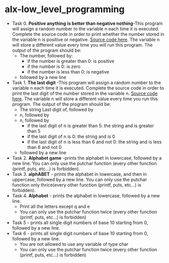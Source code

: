 # alx-low_level_programming

- Task 0. **Positive anything is better than negative nothing**-This program will assign a random number to the variable n each time it is executed. Complete the source code in order to print whether the number stored in the variable n is positive or negative. [Source code here](https://github.com/holbertonschool/0x01.c/blob/master/0-positive_or_negative_c). The variable n will store a different value every time you will run this program. The output of the program should be:
	- The number, followed by:
		* if the number is greater than 0: is positive
		* if the number is 0: is zero
		* if the number is less than 0: is negative
	- followed by a new line
- Task 1. **The last digit** -This program will assign a random number to the variable n each time it is executed. Complete the source code in order to print the last digit of the number stored in the variable n. [Source code here](https://github.com/holbertonschool/0x01.c/blob/master/1-last_digit_c). The variable n will store a different value every time you run this program. The output of the program should be:
	- The string Last digit of, followed by
	- n, followed by
	- n, followed by
		* if the last digit of n is greater than 5: the string and is greater than 5
		* if the last digit of n is 0: the string and is 0
		* if the last digit of n is less than 6 and not 0: the string and is less than 6 and not 0
	- followed by a new line
- Task 2. **Alphabet game** -prints the alphabet in lowercase, followed by a new line. You can only use the putchar function (every other function (printf, puts, etc…) is forbidden).
- Task 3. **alphABET** - prints the alphabet in lowercase, and then in uppercase, followed by a new line. You can only use the putchar function only thrice(every other function (printf, puts, etc…) is forbidden).
- Task 4. **Alphabet** - prints the alphabet in lowercase, followed by a new line. 
	- Print all the letters except q and e
	- You can only use the putchar function twice (every other function (printf, puts, etc…) is forbidden)
- Task 5 - prints all single digit numbers of base 10 starting from 0, followed by a new line.
- Task 6 - prints all single digit numbers of base 10 starting from 0, followed by a new line.
	- You are not allowed to use any variable of type char
	- You can only use the putchar function twice (every other function (printf, puts, etc…) is forbidden) 
